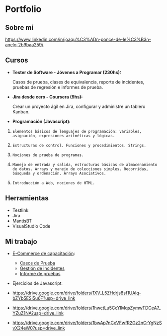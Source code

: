 # Portfolio
## Sobre mí
https://www.linkedin.com/in/joaqu%C3%ADn-ponce-de-le%C3%B3n-anelo-2b9baa259/.

## Cursos
* **Tester de Software - Jóvenes a Programar (230hs):**

  Casos de prueba, clases de equivalencia, reporte de incidentes, pruebas de regresión e informes de prueba.
  
* **Jira desde cero - Coursera (9hs):**

  Crear un proyecto ágil en Jira, configurar y administre un tablero Kanban.

* **Programación (Javascript):**

1.     Elementos básicos de lenguajes de programación: variables, asignación, expresiones aritméticas y lógicas.
2.     Estructuras de control. Funciones y procedimientos. Strings.
3.     Nociones de prueba de programas.
4.     Manejo de entrada y salida, estructuras básicas de almacenamiento de datos. Arrays y manejo de colecciones simples. Recorridas, búsqueda y ordenación. Arrays Asociativos.
5.     Introducción a Web, nociones de HTML.
  
## Herramientas
* Testlink
* Jira
* MantisBT
* VisualStudio Code

## Mi trabajo

* [E-Commerce de capacitación](https://docs.google.com/document/d/1DLzhoVLlLUdw8W6y6M16tr2IfKc6g_LW/edit?usp=sharing&ouid=113984869644739334661&rtpof=true&sd=true):
  * [Casos de Prueba](https://docs.google.com/spreadsheets/d/1bYdnhhiGKubmYRYjdQF7ab2f1z4dlchq/edit?usp=sharing&ouid=113984869644739334661&rtpof=true&sd=true)
  * [Gestión de incidentes]( https://docs.google.com/spreadsheets/d/1Mz8uInc_lbmMT9BCk7mqvrs3n2ni7HaI/edit?usp=sharing&ouid=113984869644739334661&rtpof=true&sd=true)
  * [Informe de pruebas]( https://docs.google.com/document/d/1u9g8TA-vYq4RgaE5FpzBGhpy8oP4PY5J/edit?usp=sharing&ouid=113984869644739334661&rtpof=true&sd=true)
 
* Ejercicios de Javascript:
* https://drive.google.com/drive/folders/1XV_L5ZHdrjs8sf1UAlq-bZYb5ESi5u6F?usp=drive_link
* https://drive.google.com/drive/folders/1hwctLu5CcYlMqsZymwTDCeA7_YZuZ1NA?usp=drive_link
* https://drive.google.com/drive/folders/1bwAp7nCxVFwfR2Gz2nCrYgNzSvX24eW0?usp=drive_link
	
